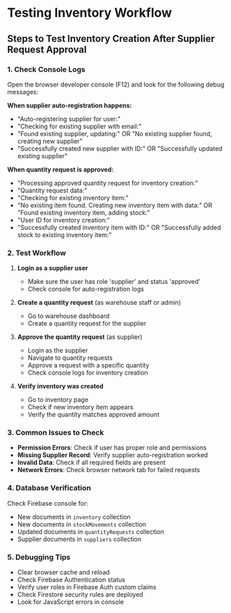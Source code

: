 # Testing Inventory Workflow

## Steps to Test Inventory Creation After Supplier Request Approval

### 1. Check Console Logs
Open the browser developer console (F12) and look for the following debug messages:

**When supplier auto-registration happens:**
- "Auto-registering supplier for user:"
- "Checking for existing supplier with email:"
- "Found existing supplier, updating:" OR "No existing supplier found, creating new supplier"
- "Successfully created new supplier with ID:" OR "Successfully updated existing supplier"

**When quantity request is approved:**
- "Processing approved quantity request for inventory creation:"
- "Quantity request data:"
- "Checking for existing inventory item:"
- "No existing item found. Creating new inventory item with data:" OR "Found existing inventory item, adding stock:"
- "User ID for inventory creation:"
- "Successfully created inventory item with ID:" OR "Successfully added stock to existing inventory item:"

### 2. Test Workflow

1. **Login as a supplier user**
   - Make sure the user has role 'supplier' and status 'approved'
   - Check console for auto-registration logs

2. **Create a quantity request** (as warehouse staff or admin)
   - Go to warehouse dashboard
   - Create a quantity request for the supplier

3. **Approve the quantity request** (as supplier)
   - Login as the supplier
   - Navigate to quantity requests
   - Approve a request with a specific quantity
   - Check console logs for inventory creation

4. **Verify inventory was created**
   - Go to inventory page
   - Check if new inventory item appears
   - Verify the quantity matches approved amount

### 3. Common Issues to Check

- **Permission Errors**: Check if user has proper role and permissions
- **Missing Supplier Record**: Verify supplier auto-registration worked
- **Invalid Data**: Check if all required fields are present
- **Network Errors**: Check browser network tab for failed requests

### 4. Database Verification

Check Firebase console for:
- New documents in `inventory` collection
- New documents in `stockMovements` collection
- Updated documents in `quantityRequests` collection
- Supplier documents in `suppliers` collection

### 5. Debugging Tips

- Clear browser cache and reload
- Check Firebase Authentication status
- Verify user roles in Firebase Auth custom claims
- Check Firestore security rules are deployed
- Look for JavaScript errors in console
